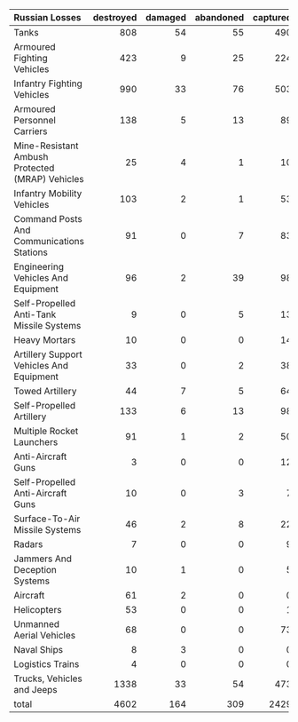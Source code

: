 | Russian Losses                                   |   destroyed |   damaged |   abandoned |   captured |   total |
|:-------------------------------------------------|------------:|----------:|------------:|-----------:|--------:|
| Tanks                                            |         808 |        54 |          55 |        490 |    1407 |
| Armoured Fighting Vehicles                       |         423 |         9 |          25 |        224 |     681 |
| Infantry Fighting Vehicles                       |         990 |        33 |          76 |        503 |    1602 |
| Armoured Personnel Carriers                      |         138 |         5 |          13 |         89 |     245 |
| Mine-Resistant Ambush Protected  (MRAP) Vehicles |          25 |         4 |           1 |         10 |      40 |
| Infantry Mobility Vehicles                       |         103 |         2 |           1 |         53 |     159 |
| Command Posts And Communications Stations        |          91 |         0 |           7 |         83 |     181 |
| Engineering Vehicles And Equipment               |          96 |         2 |          39 |         98 |     235 |
| Self-Propelled Anti-Tank Missile Systems         |           9 |         0 |           5 |         13 |      27 |
| Heavy Mortars                                    |          10 |         0 |           0 |         14 |      24 |
| Artillery Support Vehicles And Equipment         |          33 |         0 |           2 |         38 |      73 |
| Towed Artillery                                  |          44 |         7 |           5 |         64 |     120 |
| Self-Propelled Artillery                         |         133 |         6 |          13 |         98 |     250 |
| Multiple Rocket Launchers                        |          91 |         1 |           2 |         50 |     144 |
| Anti-Aircraft Guns                               |           3 |         0 |           0 |         12 |      15 |
| Self-Propelled Anti-Aircraft Guns                |          10 |         0 |           3 |          7 |      20 |
| Surface-To-Air Missile Systems                   |          46 |         2 |           8 |         22 |      78 |
| Radars                                           |           7 |         0 |           0 |          9 |      16 |
| Jammers And Deception Systems                    |          10 |         1 |           0 |          5 |      16 |
| Aircraft                                         |          61 |         2 |           0 |          0 |      63 |
| Helicopters                                      |          53 |         0 |           0 |          1 |      54 |
| Unmanned Aerial Vehicles                         |          68 |         0 |           0 |         73 |     141 |
| Naval Ships                                      |           8 |         3 |           0 |          0 |      11 |
| Logistics Trains                                 |           4 |         0 |           0 |          0 |       4 |
| Trucks, Vehicles and Jeeps                       |        1338 |        33 |          54 |        473 |    1898 |
| total                                            |        4602 |       164 |         309 |       2429 |    7504 |